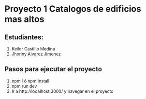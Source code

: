 # Proyecto 1 Catalogos de edificios mas altos 

## Estudiantes:
1. Keilor Castillo Medina
2. Jhonny Alvarez Jimenez

## Pasos para ejecutar el proyecto

1. npm i ó npm install
2. npm run dev
3. Ir a http://localhost:3000/ y navegar en el proyecto
